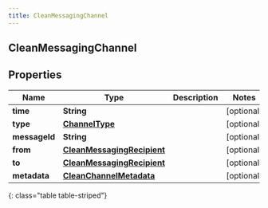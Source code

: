 ```yaml
---
title: CleanMessagingChannel
---
```

## CleanMessagingChannel


## Properties

| Name | Type | Description | Notes |
| ------------ | ------------- | ------------- | ------------- |
| **time** | <!----><!---->**String**<!----> |  |  [optional] |
| **type** | <!----><!---->[**ChannelType**](ChannelType.html)<!----> |  |  [optional] |
| **messageId** | <!----><!---->**String**<!----> |  |  [optional] |
| **from** | <!----><!---->[**CleanMessagingRecipient**](CleanMessagingRecipient.html)<!----> |  |  [optional] |
| **to** | <!----><!---->[**CleanMessagingRecipient**](CleanMessagingRecipient.html)<!----> |  |  [optional] |
| **metadata** | <!----><!---->[**CleanChannelMetadata**](CleanChannelMetadata.html)<!----> |  |  [optional] |
{: class="table table-striped"}



